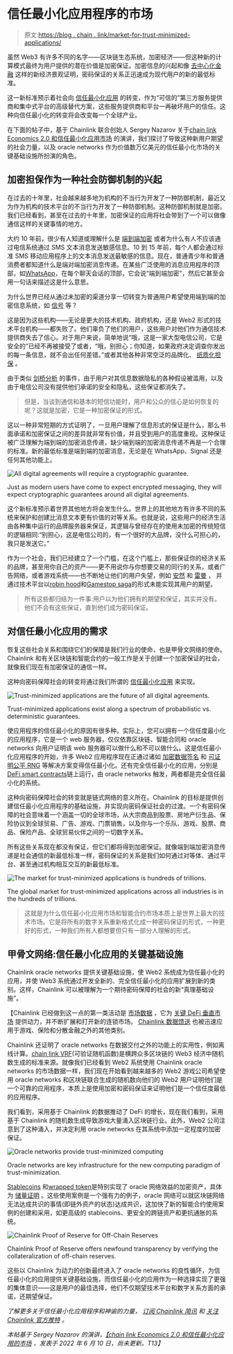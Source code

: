 # 信任最小化应用程序的市场

> 原文:[https://blog . chain . link/market-for-trust-minimized-applications/](https://blog.chain.link/market-for-trust-minimized-applications/)

虽然 Web3 有许多不同的名字——区块链生态系统，加密经济——但这种新的计算模式最终为用户提供的潜在价值是加密保证。加密信息的兴起和像 [去中心化金融](https://chain.link/education/defi) 这样的新经济景观证明，密码保证的关系正迅速成为现代用户的新的最低标准。

这一新标准预示着社会向 [信任最小化应用](https://blog.chain.link/what-is-trust-minimization/) 的转变，作为“可信的”第三方服务提供商和集中式平台的高级替代方案，这些服务提供商和平台一再破坏用户的信任。这种向信任最小化的转变将会改变每一个全球产业。

在下面的帖子中，基于 Chainlink 联合创始人 Sergey Nazarov 关于[chain link Economics 2.0 和信任最小化应用市场](https://www.youtube.com/watch?v=KSS8Gk5UxE4) 的演讲，我们探讨了导致这种新用户期望的社会力量，以及 oracle networks 作为价值数万亿美元的信任最小化市场的关键基础设施所扮演的角色。

## 加密担保作为一种社会防御机制的兴起

在过去的十年里，社会越来越多地为机构的不当行为开发了一种防御机制，最近又为作为机构的技术平台的不当行为开发了一种防御机制。这种防御机制就是加密。我们已经看到，甚至在过去的十年里，加密保证的应用将社会带到了一个可以做像通信这样的关键事情的地方。

大约 10 年前，很少有人知道或理解什么是 [端到端加密](https://www.techtarget.com/searchsecurity/definition/end-to-end-encryption-E2EE) 或者为什么有人不应该通过电信系统通过 SMS 文本消息发送敏感信息。10 到 15 年前，每个人都会通过标准 SMS 移动应用程序上的文本消息发送最敏感的信息。现在，普通青少年和普通消费者都知道什么是端对端加密消息传递。在某些广泛使用的消息应用程序的顶部，如[WhatsApp](https://faq.whatsapp.com/791574747982248/)，在每个聊天会话的顶部，它会说“端到端加密”，然后它甚至会用一句话来描述这是什么意思。

为什么世界已经从通过未加密的渠道分享一切转变为普通用户希望使用端到端的加密信息系统，如 [信号](https://support.signal.org/hc/en-us/articles/360007318911-How-do-I-know-my-communication-is-private-) 等？

这是因为这些机构——无论是更大的技术机构、政府机构，还是 Web2 形式的技术平台机构——都失败了。他们辜负了他们的用户，这些用户对他们作为通信技术提供商失去了信心。对于用户来说，简单地说“哦，这是一家大型电信公司，它是安全的”已经不再被接受了或者，“哦，别担心；你知道，如果政府决定调查你发出的每一条信息，就不会出任何差错。”或者其他各种非常空泛的品牌化、 [纸质化担保](https://blog.chain.link/brand-based-vs-math-based-agreements/) 。

由于类似 [剑桥分析](https://www.nytimes.com/2018/04/04/us/politics/cambridge-analytica-scandal-fallout.html) 的事件，由于用户对其信息数据隐私的各种假设被滥用，以及由于电信公司没有提供他们承诺的安全和隐私，这些保证都消失了。

> 但是，当谈到通信和基本的短信功能时，用户和公众的信心是如何恢复的呢？这就是加密，它是一种加密保证的形式。

这以一种非常短期的方式证明了，一旦用户理解了信息形式的保证是什么，那么书面承诺和加密保证之间的差异就非常有价值，并且受到用户的高度重视。这种保证被广泛理解为端到端的加密消息传递，缺少端到端的加密消息传递不再是一个合理的标准。新的最低标准是端到端的加密消息，无论是在 WhatsApp、Signal 还是任何其他功能上。

![All digital agreements will require a cryptographic guarantee.](../Images/d18cb00abb9c46b4a0f486f034bc4643.png)

<figcaption id="caption-attachment-4442" class="wp-caption-text">Just as modern users have come to expect encrypted messaging, they will expect cryptographic guarantees around all digital agreements.</figcaption>



这个新标准预示着世界其他地方将会发生什么。世界上的其他地方有许多不同的系统来保护和创建比消息文本更有价值的对等关系。也就是说，这些用户的经济生活由各种集中运行的品牌服务器来保证，其逻辑与曾经存在的使用未加密的传统短信的逻辑相同:“别担心，这是电信公司的，有一个很好的大品牌，没什么可担心的，我只是发送它。”

作为一个社会，我们已经建立了一个门槛，在这个门槛上，那些保证你的经济关系的品牌，甚至用你自己的资产——更不用说你与你想要交易的同行的关系，或者广告网络，或者游戏系统——也不断地让他们的用户失望，例如 [安然](https://www.britannica.com/event/Enron-scandal) 和 [雷曼](https://www.britannica.com/event/bankruptcy-of-Lehman-Brothers) ， 并通过技术平台以[robin hood](https://www.nytimes.com/2021/06/30/technology/robinhood-fined-misleading-customers.html)和[Gamestop saga](https://www.scu.edu/ethics/focus-areas/business-ethics/resources/robinhood-reddit-and-gamestop-what-happened-and-what-should-happen-next/)的形式未能实现其用户的期望。

> 所有这些都归结为一件事:用户以为他们拥有的期望和保证，其实并没有。他们不会有这些保证，直到他们成为密码保证。

## 对信任最小化应用的需求

恢复这些社会关系和围绕它们的保障是我们行业的使命，也是甲骨文网络的使命。Chainlink 和有关区块链和智能合约的一般工作是关于创建一个加密保证的社会，就像我们现在有加密保证的通信一样。

这种向密码保障社会的转变将通过我们所谓的 [信任最小化应用](https://blog.chain.link/what-is-trust-minimization/) 来实现。

![Trust-minimized applications are the future of all digital agreements. ](../Images/d25f2a65802a91caba309584513b43ff.png)

<figcaption id="caption-attachment-4443" class="wp-caption-text">Trust-minimized applications exist along a spectrum of probabilistic vs. deterministic guarantees.</figcaption>



使应用程序的信任最小化的原因有很多种。实际上，您可以拥有一个信任度最小化的应用程序，它是一个 web 服务器，仅仅依靠区块链、智能合同和 oracle networks 向用户证明该 web 服务器可以做什么和不可以做什么。这是信任最小化应用程序的开始，许多 Web2 应用程序现在正通过诸如 [加密数据签名](https://blog.chain.link/easily-sell-your-apis-and-data-to-any-blockchain-via-chainlink/) 和 [可证明公平 RNG](https://blog.chain.link/provably-fair-rng-for-web2/) 等解决方案变得信任最小化。还有完全信任最小化的应用，分别是[DeFi smart contracts](https://chain.link/education/defi)链上运行，由 oracle networks 触发，两者都是完全信任最小化的系统。

这种向密码保障社会的转变就是链式网络的意义所在。Chainlink 的目标是提供创建信任最小化应用程序的基础设施，并实现向密码保证社会的过渡。一个有密码保障的社会意味着一个涵盖一切的全球市场，从大宗商品到股票、房地产衍生品、保险协议到全球贸易、广告、游戏、门票销售，以及你与一个乐队、游戏、股票、商品、保险产品、全球贸易伙伴之间的一切数字关系。

所有这些关系现在都没有保证，但它们都将得到加密保证。就像端到端加密消息传递是社会通信的新最低标准一样，密码保证的关系是我们如何通过对等体、通过平台、甚至通过机构相互交互的新最低标准。

![The market for trust-minimized applications is hundreds of trillions.](../Images/4c6b0c2371a05f910cde26f0d0dfb477.png)

<figcaption id="caption-attachment-4444" class="wp-caption-text">The global market for trust-minimized applications across all industries is in the hundreds of trillions.</figcaption>



> 这就是为什么信任最小化应用市场和智能合约市场本质上是世界上最大的技术市场。它是将所有的数字关系重新格式化成一种密码保证的形式，一种更好的形式，一种我们所有人都想要但只有一部分人理解的形式。

## 甲骨文网络:信任最小化应用的关键基础设施

Chainlink oracle networks 提供关键基础设施，使 Web2 系统成为信任最小化的应用，并使 Web3 系统通过开发全新的、完全信任最小化的应用扩展到新的类别。这样，Chainlink 可以被理解为一个期待密码保障的社会的新“真理基础设施”。

【Chainlink 已经做到这一点的第一类活动是 [市场数据](https://chain.link/data-feeds) ，它为 [关键 DeFi 垂直市场](https://blog.chain.link/chainlink-price-feeds-secure-defi/) 提供动力，并不断扩展和打开新的连锁市场。 [Chainlink 数据馈送](https://data.chain.link/) 也被迅速应用于游戏、保险和分散金融之外的其他类别。

Chainlink 还证明了 oracle networks 在数据交付之外的功能上的实用性，例如离线计算。[chain link VRF](https://chain.link/vrf)(可验证随机函数)是横跨众多区块链的 Web3 经济中随机数生成的标准来源。就像我们已经看到 Web2 系统使用 Chainlink oracle networks 的市场数据一样，我们现在开始看到越来越多的 Web2 游戏公司[](https://blog.chain.link/provably-fair-rng-for-web2/)希望使用 oracle networks 和区块链联合生成的随机数向他们的 Web2 用户证明他们是一个可靠的应用程序，本质上是使用加密和密码保证来证明他们是一个信任度最低的应用程序。

我们看到，采用基于 Chainlink 的数据推动了 DeFi 的增长，现在我们看到，采用基于 Chainlink 的随机数生成导致游戏大量涌入区块链行业。此外，Web2 公司注意到了这种涌入，并决定利用 oracle networks 在其系统中添加一定程度的加密保证。

![Oracle networks provide trust-minimized computing](../Images/124147727db6592489fadb4790f36b5e.png)

<figcaption id="caption-attachment-4445" class="wp-caption-text">Oracle networks are key infrastructure for the new computing paradigm of trust-minimization.</figcaption>



[Stablecoins](https://blog.chain.link/what-are-stablecoins/) 和[wrapped token](https://blog.chain.link/using-chainlink-proof-of-reserve-to-unlock-cross-chain-liquidity/)是特别实现了 oracle 网络效益的加密资产，具体为 [储量证明](https://blog.chain.link/proof-of-reserves/) 。这些使用案例是一个强有力的例子，oracle 网络可以就区块链网络无法达成共识的事情(即链外资产的状态)达成共识，这加快了新的智能合约使用案例的创建和采用，如更高级的 stablecoins、更安全的跨链资产和更抗通胀的系统。

![Chainlink Proof of Reserve for Off-Chain Reserves](../Images/fb6d19cc30aadd68ef287010bb33eec2.png)

<figcaption id="caption-attachment-4446" class="wp-caption-text">Chainlink Proof of Reserve offers newfound transparency by verifying the collateralization of off-chain reserves.</figcaption>



这些以 Chainlink 为动力的创新最终进入了 oracle networks 的良性循环，为信任最小化的应用提供关键基础设施，而信任最小化的应用作为一种选择实现了更强的集体意识——这是用户的最佳选择，他们不仅期望技术平台和数字关系方面的承诺，还期望保证。

*了解更多关于信任最小化应用程序和神谕的力量，* [*订阅 Chainlink 简讯*](https://pages.chain.link/subscribe) *和* [*关注 Chainlink 官方推特*](https://twitter.com/chainlink) *。*

*本帖基于 Sergey Nazarov 的演讲，*[*【chain link Economics 2.0 和信任最小化应用的市场*](https://www.youtube.com/watch?v=KSS8Gk5UxE4) *，发表于 2022 年 6 月 10 日，尚未更新。T13】*